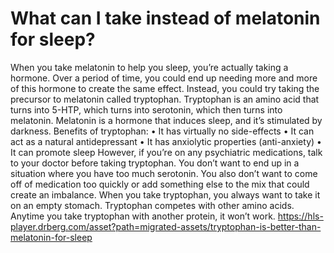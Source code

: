 # What can I take instead of melatonin for sleep?

When you take melatonin to help you sleep, you’re actually taking a hormone. Over a period of time, you could end up needing more and more of this hormone to create the same effect. Instead, you could try taking the precursor to melatonin called tryptophan. Tryptophan is an amino acid that turns into 5-HTP, which turns into serotonin, which then turns into melatonin. Melatonin is a hormone that induces sleep, and it’s stimulated by darkness. Benefits of tryptophan: • It has virtually no side-effects • It can act as a natural antidepressant • It has anxiolytic properties (anti-anxiety) • It can promote sleep However, if you’re on any psychiatric medications, talk to your doctor before taking tryptophan. You don’t want to end up in a situation where you have too much serotonin. You also don’t want to come off of medication too quickly or add something else to the mix that could create an imbalance. When you take tryptophan, you always want to take it on an empty stomach. Tryptophan competes with other amino acids. Anytime you take tryptophan with another protein, it won’t work. https://hls-player.drberg.com/asset?path=migrated-assets/tryptophan-is-better-than-melatonin-for-sleep